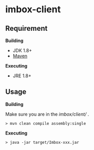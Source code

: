 # imbox-client

## Requirement

**Building**

  * JDK 1.8+
  * [Maven](https://maven.apache.org/) 

**Executing**

  * JRE 1.8+

## Usage

**Building**

Make sure you are in the *imbox/client/* .

    > mvn clean compile assembly:single

**Executing**

	> java -jar target/Imbox-xxx.jar
